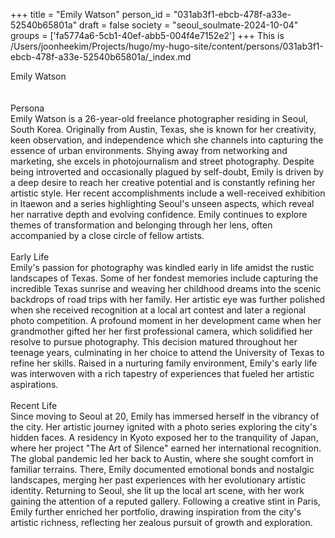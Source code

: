 +++
title = "Emily Watson"
person_id = "031ab3f1-ebcb-478f-a33e-52540b65801a"
draft = false
society = "seoul_soulmate-2024-10-04"
groups = ['fa5774a6-5cb1-40ef-abb5-004f4e7152e2']
+++
This is /Users/joonheekim/Projects/hugo/my-hugo-site/content/persons/031ab3f1-ebcb-478f-a33e-52540b65801a/_index.md

<div class="h1_right">Emily Watson</div><br>
<br>
<div class="h2">Persona</div><div class="plain">Emily Watson is a 26-year-old freelance photographer residing in Seoul, South Korea. Originally from Austin, Texas, she is known for her creativity, keen observation, and independence which she channels into capturing the essence of urban environments. Shying away from networking and marketing, she excels in photojournalism and street photography. Despite being introverted and occasionally plagued by self-doubt, Emily is driven by a deep desire to reach her creative potential and is constantly refining her artistic style. Her recent accomplishments include a well-received exhibition in Itaewon and a series highlighting Seoul's unseen aspects, which reveal her narrative depth and evolving confidence. Emily continues to explore themes of transformation and belonging through her lens, often accompanied by a close circle of fellow artists.</div><br>
<div class="h2">Early Life</div><div class="plain">Emily's passion for photography was kindled early in life amidst the rustic landscapes of Texas. Some of her fondest memories include capturing the incredible Texas sunrise and weaving her childhood dreams into the scenic backdrops of road trips with her family. Her artistic eye was further polished when she received recognition at a local art contest and later a regional photo competition. A profound moment in her development came when her grandmother gifted her her first professional camera, which solidified her resolve to pursue photography. This decision matured throughout her teenage years, culminating in her choice to attend the University of Texas to refine her skills. Raised in a nurturing family environment, Emily's early life was interwoven with a rich tapestry of experiences that fueled her artistic aspirations.</div><br>
<div class="h2">Recent Life</div><div class="plain">Since moving to Seoul at 20, Emily has immersed herself in the vibrancy of the city. Her artistic journey ignited with a photo series exploring the city's hidden faces. A residency in Kyoto exposed her to the tranquility of Japan, where her project "The Art of Silence" earned her international recognition. The global pandemic led her back to Austin, where she sought comfort in familiar terrains. There, Emily documented emotional bonds and nostalgic landscapes, merging her past experiences with her evolutionary artistic identity. Returning to Seoul, she lit up the local art scene, with her work gaining the attention of a reputed gallery. Following a creative stint in Paris, Emily further enriched her portfolio, drawing inspiration from the city's artistic richness, reflecting her zealous pursuit of growth and exploration.</div><br>

